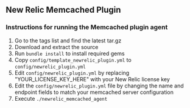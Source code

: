 ## New Relic Memcached Plugin

### Instructions for running the Memcached plugin agent

1. Go to the tags list and find the latest tar.gz
1. Download and extract the source
1. Run `bundle install` to install required gems
1. Copy `config/template_newrelic_plugin.yml` to `config/newrelic_plugin.yml`
1. Edit `config/newrelic_plugin.yml` by replacing "YOUR_LICENSE_KEY_HERE" with your New Relic license key
1. Edit the `config/newrelic_plugin.yml` file by changing the name and endpoint fields to match your memcached server configuration
1. Execute `./newrelic_memcached_agent`

